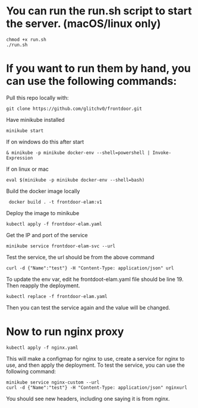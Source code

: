 # You can run the run.sh script to start the server. (macOS/linux only)
```
chmod +x run.sh
./run.sh
```

# If you want to run them by hand, you can use the following commands:

Pull this repo locally with:
```
git clone https://github.com/glitchv0/frontdoor.git
```

Have minikube installed
```
minikube start
```

If on windows do this after start
```
& minikube -p minikube docker-env --shell=powershell | Invoke-Expression
```

If on linux or mac
```
eval $(minikube -p minikube docker-env --shell=bash)  
```

Build the docker image locally
```
 docker build . -t frontdoor-elam:v1
 ```

 Deploy the image to minikube
 ```
 kubectl apply -f frontdoor-elam.yaml
 ```

 Get the IP and port of the service
 ```
 minikube service frontdoor-elam-svc --url
 ```

 Test the service, the url should be from the above command
 ```
curl -d {"Name":"test"} -H "Content-Type: application/json" url
 ```

 To update the env var, edit he frontdoot-elam.yaml file should be line 19.  Then reapply the deployment.
 ```
kubectl replace -f frontdoor-elam.yaml
```

Then you can test the service again and the value will be changed.

# Now to run nginx proxy
```
kubectl apply -f nginx.yaml
```

This will make a configmap for nginx to use, create a service for nginx to use, and then apply the deployment.  To test the service, you can use the following command:
```
minikube service nginx-custom --url
curl -d {"Name":"test"} -H "Content-Type: application/json" nginxurl
```

You should see new headers, including one saying it is from nginx.